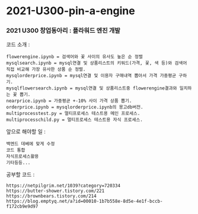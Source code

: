 ﻿# 2021-U300-pin-a-engine

### 2021 U300 창업동아리 : 플라워드 엔진 개발


코드 소개 : 

    flowerengine.ipynb = 검색어와 꽃 사이의 유사도 높은 순 정렬
    mysqlsearch.ipynb = mysql연결 및 상품리스트의 키워드(가격, 꽃, 색 등)와 검색어 직접 비교해 가장 유사한 상품 순 정렬.
    mysqlorderprice.ipynb = mysql연결 및 이용자 구매내역 뽑아서 가격 가중평균 구하기.
    mysqlflowersearch.ipynb = mysql연결 및 상품리스트중 flowerengine결과와 일치하는 꽃 뽑기.
    nearprice.ipynb = 가중평균 +-10% 사이 가격 상품 뽑기.
    orderprice.ipynb = mysqlorderprice.ipynb의 몽고db버전.
    multiprocesstest.py = 멀티프로세스 테스트용 메인 프로세스.
    multiprocesschild.py = 멀티프로세스 테스트용 자식 프로세스.


앞으로 해야할 일 :

    백엔드 데베에 맞게 수정
    코드 통합
    자식프로세스활용
    기타등등...
    

공부할 코드 :
    
    https://netpilgrim.net/1039?category=720334
    https://butter-shower.tistory.com/221
    https://brownbears.tistory.com/214
    https://blog.emptyq.net/a?id=00010-1b7b558e-8d5e-4e1f-bccb-f172cb9e9d97
